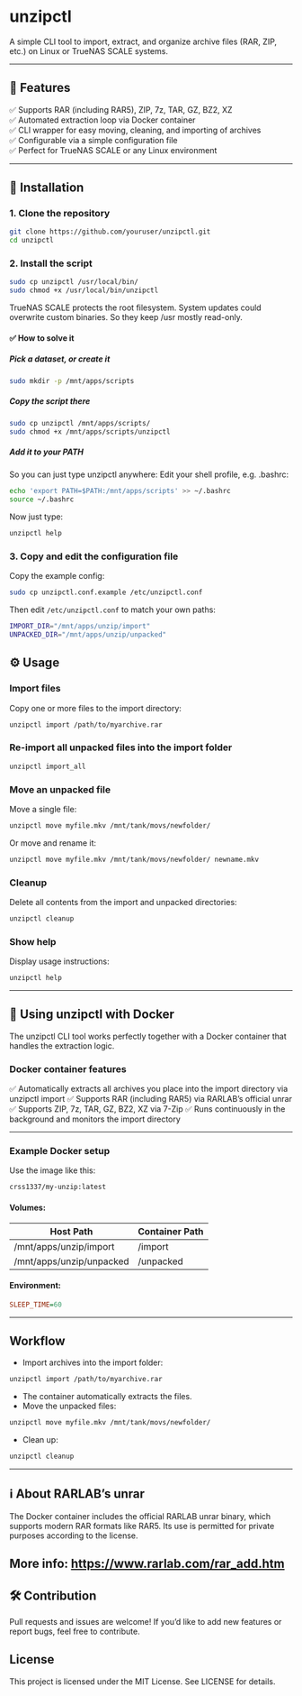 # unzipctl

A simple CLI tool to import, extract, and organize archive files (RAR, ZIP, etc.) on Linux or TrueNAS SCALE systems.

---

## 🚀 Features

✅ Supports RAR (including RAR5), ZIP, 7z, TAR, GZ, BZ2, XZ  
✅ Automated extraction loop via Docker container  
✅ CLI wrapper for easy moving, cleaning, and importing of archives  
✅ Configurable via a simple configuration file  
✅ Perfect for TrueNAS SCALE or any Linux environment

---

## 🔧 Installation

### 1. Clone the repository

```bash
git clone https://github.com/youruser/unzipctl.git
cd unzipctl
```

### 2. Install the script

```bash
sudo cp unzipctl /usr/local/bin/
sudo chmod +x /usr/local/bin/unzipctl
```

TrueNAS SCALE protects the root filesystem.
System updates could overwrite custom binaries.
So they keep /usr mostly read-only.

#### ✅ How to solve it

##### Pick a dataset, or create it

```bash
sudo mkdir -p /mnt/apps/scripts
```

##### Copy the script there

```bash
sudo cp unzipctl /mnt/apps/scripts/
sudo chmod +x /mnt/apps/scripts/unzipctl
```

##### Add it to your PATH

So you can just type unzipctl anywhere:
Edit your shell profile, e.g. .bashrc:

```bash
echo 'export PATH=$PATH:/mnt/apps/scripts' >> ~/.bashrc
source ~/.bashrc
```
Now just type:
```bash
unzipctl help
```

### 3. Copy and edit the configuration file
Copy the example config:

```bash
sudo cp unzipctl.conf.example /etc/unzipctl.conf
```
Then edit `/etc/unzipctl.conf` to match your own paths:
```bash
IMPORT_DIR="/mnt/apps/unzip/import"
UNPACKED_DIR="/mnt/apps/unzip/unpacked"
```

## ⚙️ Usage

### Import files
Copy one or more files to the import directory:
```bash
unzipctl import /path/to/myarchive.rar
```

### Re-import all unpacked files into the import folder
```bash
unzipctl import_all
```

### Move an unpacked file

Move a single file:
```bash
unzipctl move myfile.mkv /mnt/tank/movs/newfolder/
```
Or move and rename it:
```bash
unzipctl move myfile.mkv /mnt/tank/movs/newfolder/ newname.mkv
```
### Cleanup

Delete all contents from the import and unpacked directories:
```bash
unzipctl cleanup
```

### Show help

Display usage instructions:
```bash
unzipctl help
```
---
## 🐳 Using unzipctl with Docker

The unzipctl CLI tool works perfectly together with a Docker container that handles the extraction logic.

### Docker container features

✅ Automatically extracts all archives you place into the import directory via unzipctl import
✅ Supports RAR (including RAR5) via RARLAB’s official unrar
✅ Supports ZIP, 7z, TAR, GZ, BZ2, XZ via 7-Zip
✅ Runs continuously in the background and monitors the import directory

---

### Example Docker setup

Use the image like this:
```bash
crss1337/my-unzip:latest
```

#### Volumes:
| Host Path                | Container Path |
| ------------------------ | -------------- |
| /mnt/apps/unzip/import   | /import        |
| /mnt/apps/unzip/unpacked | /unpacked      |

#### Environment:
```ini
SLEEP_TIME=60
```

---

## Workflow

- Import archives into the import folder:
```bash
unzipctl import /path/to/myarchive.rar
```
- The container automatically extracts the files.
- Move the unpacked files:
```bash
unzipctl move myfile.mkv /mnt/tank/movs/newfolder/
```
- Clean up:
```bash
unzipctl cleanup
```
---
## ℹ️ About RARLAB’s unrar

The Docker container includes the official RARLAB unrar binary, which supports modern RAR formats like RAR5. Its use is permitted for private purposes according to the license.

More info: https://www.rarlab.com/rar_add.htm
--- 
## 🛠️ Contribution

Pull requests and issues are welcome! If you’d like to add new features or report bugs, feel free to contribute.

## License

This project is licensed under the MIT License. See LICENSE for details.
